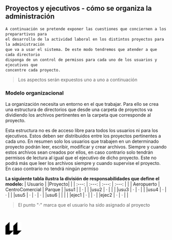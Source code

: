 ## Proyectos y ejecutivos - cómo se organiza la administración
    A continuación se pretende exponer las cuestiones que conciernen a los preparartivos para
    el desarrollo de la actividad laboral en los distintos proyectos para la administración
    que va a usar el sistema. De este modo tendremos que atender a que cada directorio 
    disponga de un control de permisos para cada uno de los usuarios y ejecutivos que 
    concentre cada proyecto.

> Los aspectos serán expuestos uno a uno a continuación

### Modelo organizacional

La organización necesita un entorno en el que trabajar. Para ello se crea una estructura de directorios que desde una carpeta de proyectos va dividiendo los archivos pertinentes en la carpeta que corresponde al proyecto.

Esta estructura no es de acceso libre para todos los usuarios ni para los ejecutivos. Estos 
deben ser distribuidos entre los proyectos pertinentes a cada uno. En resumen solo los 
usuarios que trabajen en un determinado proyecto podrán leer, escribir, modificar y crear 
archivos. Siempre y cuando estos archivos sean creados por ellos, en caso contrario solo 
tendrán permisos de lectura al igual que el ejecutivo de dicho proyecto. Este no podrá más 
que leer los archivos siempre y cuando supervise el proyecto. En caso contrario no tendrá 
ningún permiso

**La siguiente tabla ilustra la división de responsabilidades que define el modelo:**
| Usuario |          |Proyecto|                    |
|   :---:  | :---:      | :---:           | :---:  |
|          | Aeropuerto | CentroComercial | Parque |
|usu1      |   | · |   |
|usu2      | · |   |   |
|usu3      | · | · |   |
|usu4      | · | · |   |
|usu5      | · | · | · |
|usu6      |   |   |   |
|ejec1     | · |   | · |
|ejec2     | · | · |   |
> El punto "*·*" marca que el usuario ha sido asignado al proyecto
<br>

![logo](icono-ull-negro.png)